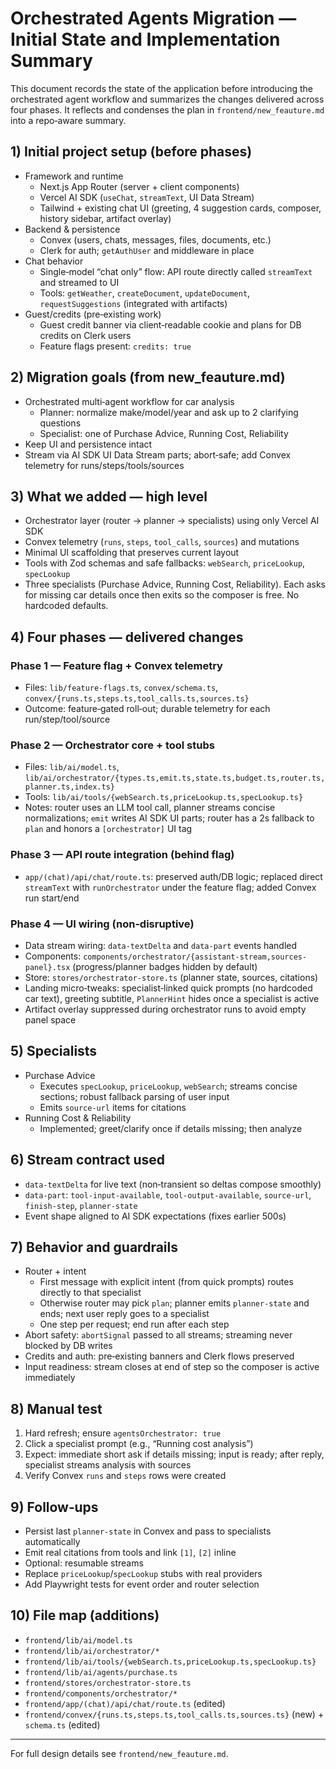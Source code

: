 # Orchestrated Agents Migration — Initial State and Implementation Summary

This document records the state of the application before introducing the orchestrated agent workflow and summarizes the changes delivered across four phases. It reflects and condenses the plan in `frontend/new_feauture.md` into a repo‑aware summary.

## 1) Initial project setup (before phases)

- Framework and runtime
  - Next.js App Router (server + client components)
  - Vercel AI SDK (`useChat`, `streamText`, UI Data Stream)
  - Tailwind + existing chat UI (greeting, 4 suggestion cards, composer, history sidebar, artifact overlay)
- Backend & persistence
  - Convex (users, chats, messages, files, documents, etc.)
  - Clerk for auth; `getAuthUser` and middleware in place
- Chat behavior
  - Single‑model “chat only” flow: API route directly called `streamText` and streamed to UI
  - Tools: `getWeather`, `createDocument`, `updateDocument`, `requestSuggestions` (integrated with artifacts)
- Guest/credits (pre‑existing work)
  - Guest credit banner via client‑readable cookie and plans for DB credits on Clerk users
  - Feature flags present: `credits: true`

## 2) Migration goals (from new_feauture.md)

- Orchestrated multi‑agent workflow for car analysis
  - Planner: normalize make/model/year and ask up to 2 clarifying questions
  - Specialist: one of Purchase Advice, Running Cost, Reliability
- Keep UI and persistence intact
- Stream via AI SDK UI Data Stream parts; abort‑safe; add Convex telemetry for runs/steps/tools/sources

## 3) What we added — high level

- Orchestrator layer (router → planner → specialists) using only Vercel AI SDK
- Convex telemetry (`runs`, `steps`, `tool_calls`, `sources`) and mutations
- Minimal UI scaffolding that preserves current layout
- Tools with Zod schemas and safe fallbacks: `webSearch`, `priceLookup`, `specLookup`
- Three specialists (Purchase Advice, Running Cost, Reliability). Each asks for missing car details once then exits so the composer is free. No hardcoded defaults.

## 4) Four phases — delivered changes

### Phase 1 — Feature flag + Convex telemetry
- Files: `lib/feature-flags.ts`, `convex/schema.ts`, `convex/{runs.ts,steps.ts,tool_calls.ts,sources.ts}`
- Outcome: feature‑gated roll‑out; durable telemetry for each run/step/tool/source

### Phase 2 — Orchestrator core + tool stubs
- Files: `lib/ai/model.ts`, `lib/ai/orchestrator/{types.ts,emit.ts,state.ts,budget.ts,router.ts,planner.ts,index.ts}`
- Tools: `lib/ai/tools/{webSearch.ts,priceLookup.ts,specLookup.ts}`
- Notes: router uses an LLM tool call, planner streams concise normalizations; `emit` writes AI SDK UI parts; router has a 2s fallback to `plan` and honors a `[orchestrator]` UI tag

### Phase 3 — API route integration (behind flag)
- `app/(chat)/api/chat/route.ts`: preserved auth/DB logic; replaced direct `streamText` with `runOrchestrator` under the feature flag; added Convex run start/end

### Phase 4 — UI wiring (non‑disruptive)
- Data stream wiring: `data-textDelta` and `data-part` events handled
- Components: `components/orchestrator/{assistant-stream,sources-panel}.tsx` (progress/planner badges hidden by default)
- Store: `stores/orchestrator-store.ts` (planner state, sources, citations)
- Landing micro‑tweaks: specialist‑linked quick prompts (no hardcoded car text), greeting subtitle, `PlannerHint` hides once a specialist is active
- Artifact overlay suppressed during orchestrator runs to avoid empty panel space

## 5) Specialists

- Purchase Advice
  - Executes `specLookup`, `priceLookup`, `webSearch`; streams concise sections; robust fallback parsing of user input
  - Emits `source-url` items for citations
- Running Cost & Reliability
  - Implemented; greet/clarify once if details missing; then analyze

## 6) Stream contract used

- `data-textDelta` for live text (non‑transient so deltas compose smoothly)
- `data-part`: `tool-input-available`, `tool-output-available`, `source-url`, `finish-step`, `planner-state`
- Event shape aligned to AI SDK expectations (fixes earlier 500s)

## 7) Behavior and guardrails

- Router + intent
  - First message with explicit intent (from quick prompts) routes directly to that specialist
  - Otherwise router may pick `plan`; planner emits `planner-state` and ends; next user reply goes to a specialist
  - One step per request; end run after each step
- Abort safety: `abortSignal` passed to all streams; streaming never blocked by DB writes
- Credits and auth: pre‑existing banners and Clerk flows preserved
- Input readiness: stream closes at end of step so the composer is active immediately

## 8) Manual test

1. Hard refresh; ensure `agentsOrchestrator: true`
2. Click a specialist prompt (e.g., “Running cost analysis”)
3. Expect: immediate short ask if details missing; input is ready; after reply, specialist streams analysis with sources
4. Verify Convex `runs` and `steps` rows were created

## 9) Follow‑ups

- Persist last `planner-state` in Convex and pass to specialists automatically
- Emit real citations from tools and link `[1]`, `[2]` inline
- Optional: resumable streams
- Replace `priceLookup`/`specLookup` stubs with real providers
- Add Playwright tests for event order and router selection

## 10) File map (additions)

- `frontend/lib/ai/model.ts`
- `frontend/lib/ai/orchestrator/*`
- `frontend/lib/ai/tools/{webSearch.ts,priceLookup.ts,specLookup.ts}`
- `frontend/lib/ai/agents/purchase.ts`
- `frontend/stores/orchestrator-store.ts`
- `frontend/components/orchestrator/*`
- `frontend/app/(chat)/api/chat/route.ts` (edited)
- `frontend/convex/{runs.ts,steps.ts,tool_calls.ts,sources.ts}` (new) + `schema.ts` (edited)

---

For full design details see `frontend/new_feauture.md`.
